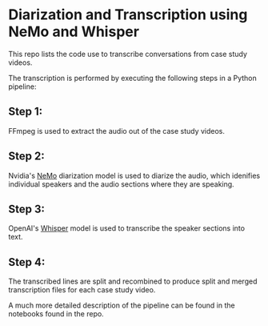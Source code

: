 # Diarization and Transcription using NeMo and Whisper
This repo lists the code use to transcribe conversations from case study videos.

The transcription is performed by executing the following steps in a Python pipeline:

## Step 1:
FFmpeg is used to extract the audio out of the case study videos.

## Step 2:
Nvidia's [NeMo](https://github.com/NVIDIA/NeMo) diarization model is used to diarize the audio, which idenifies individual speakers and the audio sections where they are speaking.

## Step 3:
OpenAI's [Whisper](https://github.com/openai/whisper) model is used to transcribe the speaker sections into text.

## Step 4:
The transcribed lines are split and recombined to produce split and merged transcription files for each case study video.

A much more detailed description of the pipeline can be found in the notebooks found in the repo.

